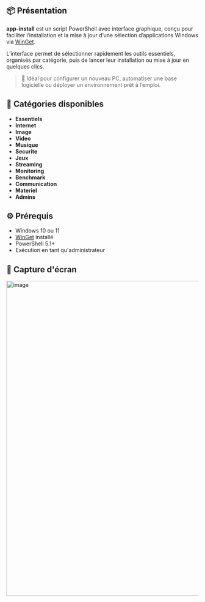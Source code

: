 ## 📦 Présentation
**app-install** est un script PowerShell avec interface graphique, conçu pour faciliter l’installation et la mise à jour d’une sélection d’applications Windows via [WinGet](https://learn.microsoft.com/fr-fr/windows/package-manager/winget/).

L’interface permet de sélectionner rapidement les outils essentiels, organisés par catégorie, puis de lancer leur installation ou mise à jour en quelques clics.

> 🔧 Idéal pour configurer un nouveau PC, automatiser une base logicielle ou déployer un environnement prêt à l’emploi.

## 📁 Catégories disponibles
- **Essentiels**
- **Internet**
- **Image**
- **Video**
- **Musique**
- **Securite**
- **Jeux**
- **Streaming**
- **Monitoring**
- **Benchmark**
- **Communication**
- **Materiel**
- **Admins**

## ⚙️ Prérequis
- Windows 10 ou 11
- [WinGet](https://learn.microsoft.com/fr-fr/windows/package-manager/winget/) installé
- PowerShell 5.1+
- Exécution en tant qu'administrateur

## 🚀 Capture d'écran
<img width="800" height="824" alt="image" src="https://github.com/user-attachments/assets/c773b521-8933-4294-b115-89ebe7a8a783" />



